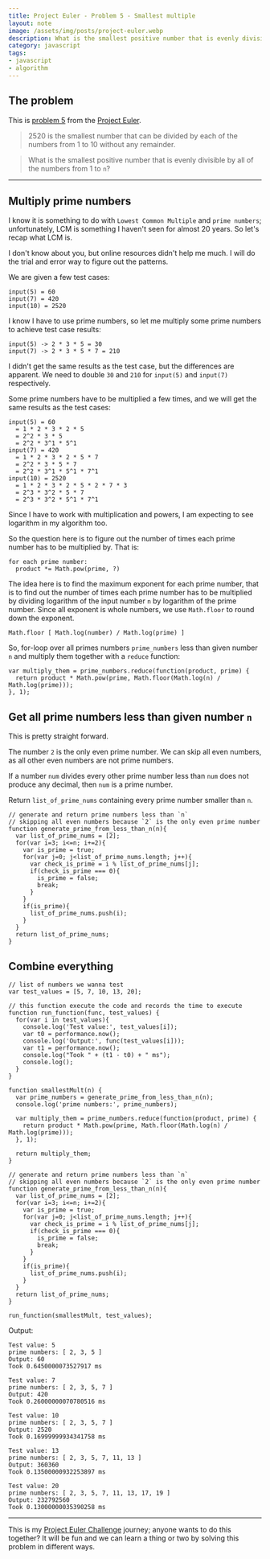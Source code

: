 ```yaml
---
title: Project Euler - Problem 5 - Smallest multiple
layout: note
image: /assets/img/posts/project-euler.webp
description: What is the smallest positive number that is evenly divisible by all of the numbers from 1 to n?
category: javascript
tags:
- javascript
- algorithm
---
```


## The problem
This is [problem 5](https://projecteuler.net/problem=5) from the [Project Euler](https://projecteuler.net/).

> 2520 is the smallest number that can be divided by each of the numbers from 1 to 10 without any remainder.

> What is the smallest positive number that is evenly divisible by all of the numbers from 1 to `n`?

---

## Multiply prime numbers

I know it is something to do with `Lowest Common Multiple` and `prime numbers`; unfortunately, LCM is something I haven't seen for almost 20 years. So let's recap what LCM is.

I don't know about you, but online resources didn't help me much. I will do the trial and error way to figure out the patterns.

We are given a few test cases:
```
input(5) = 60
input(7) = 420
input(10) = 2520
```

I know I have to use prime numbers, so let me multiply some prime numbers to achieve test case results:
```
input(5) -> 2 * 3 * 5 = 30
input(7) -> 2 * 3 * 5 * 7 = 210
```

I didn't get the same results as the test case, but the differences are apparent. We need to double `30` and `210` for `input(5)` and `input(7)` respectively.

Some prime numbers have to be multiplied a few times, and we will get the same results as the test cases:
```
input(5) = 60
  = 1 * 2 * 3 * 2 * 5
  = 2^2 * 3 * 5
  = 2^2 * 3^1 * 5^1
input(7) = 420
  = 1 * 2 * 3 * 2 * 5 * 7
  = 2^2 * 3 * 5 * 7
  = 2^2 * 3^1 * 5^1 * 7^1
input(10) = 2520
  = 1 * 2 * 3 * 2 * 5 * 2 * 7 * 3
  = 2^3 * 3^2 * 5 * 7
  = 2^3 * 3^2 * 5^1 * 7^1
```

Since I have to work with multiplication and powers, I am expecting to see logarithm in my algorithm too.

So the question here is to figure out the number of times each prime number has to be multiplied by. That is:
```
for each prime number:
  product *= Math.pow(prime, ?)
```

The idea here is to find the maximum exponent for each prime number, that is to find out the number of times each prime number has to be multiplied by dividing logarithm of the input number `n` by logarithm of the prime number. Since all exponent is whole numbers, we use `Math.floor` to round down the exponent.
```
Math.floor [ Math.log(number) / Math.log(prime) ]
```

So, for-loop over all primes numbers `prime_numbers` less than given number `n` and multiply them together with a `reduce` function:
```
var multiply_them = prime_numbers.reduce(function(product, prime) {
  return product * Math.pow(prime, Math.floor(Math.log(n) / Math.log(prime)));
}, 1);
```

## Get all prime numbers less than given number `n`

This is pretty straight forward.

The number `2` is the only even prime number. We can skip all even numbers, as all other even numbers are not prime numbers.

If a number `num` divides every other prime number less than `num` does not produce any decimal, then `num` is a prime number.

Return `list_of_prime_nums` containing every prime number smaller than `n`.

```
// generate and return prime numbers less than `n`
// skipping all even numbers because `2` is the only even prime number
function generate_prime_from_less_than_n(n){
  var list_of_prime_nums = [2];
  for(var i=3; i<=n; i+=2){
    var is_prime = true;
    for(var j=0; j<list_of_prime_nums.length; j++){
      var check_is_prime = i % list_of_prime_nums[j];
      if(check_is_prime === 0){
        is_prime = false;
        break;
      }
    }
    if(is_prime){
      list_of_prime_nums.push(i);
    }
  }
  return list_of_prime_nums;
}
```

## Combine everything

```
// list of numbers we wanna test
var test_values = [5, 7, 10, 13, 20];

// this function execute the code and records the time to execute
function run_function(func, test_values) {
  for(var i in test_values){
    console.log('Test value:', test_values[i]);
    var t0 = performance.now();
    console.log('Output:', func(test_values[i]));
    var t1 = performance.now();
    console.log("Took " + (t1 - t0) + " ms");
    console.log();
  }
}

function smallestMult(n) {
  var prime_numbers = generate_prime_from_less_than_n(n);
  console.log('prime numbers:', prime_numbers);

  var multiply_them = prime_numbers.reduce(function(product, prime) {
    return product * Math.pow(prime, Math.floor(Math.log(n) / Math.log(prime)));
  }, 1);

  return multiply_them;
}

// generate and return prime numbers less than `n`
// skipping all even numbers because `2` is the only even prime number
function generate_prime_from_less_than_n(n){
  var list_of_prime_nums = [2];
  for(var i=3; i<=n; i+=2){
    var is_prime = true;
    for(var j=0; j<list_of_prime_nums.length; j++){
      var check_is_prime = i % list_of_prime_nums[j];
      if(check_is_prime === 0){
        is_prime = false;
        break;
      }
    }
    if(is_prime){
      list_of_prime_nums.push(i);
    }
  }
  return list_of_prime_nums;
}

run_function(smallestMult, test_values);
```

Output:
```
Test value: 5
prime numbers: [ 2, 3, 5 ]
Output: 60
Took 0.6450000073527917 ms

Test value: 7
prime numbers: [ 2, 3, 5, 7 ]
Output: 420
Took 0.26000000070780516 ms

Test value: 10
prime numbers: [ 2, 3, 5, 7 ]
Output: 2520
Took 0.16999999934341758 ms

Test value: 13
prime numbers: [ 2, 3, 5, 7, 11, 13 ]
Output: 360360
Took 0.13500000932253897 ms

Test value: 20
prime numbers: [ 2, 3, 5, 7, 11, 13, 17, 19 ]
Output: 232792560
Took 0.13000000035390258 ms
```

---

This is my [Project Euler Challenge](https://projecteuler.net/) journey; anyone wants to do this together? It will be fun and we can learn a thing or two by solving this problem in different ways.
